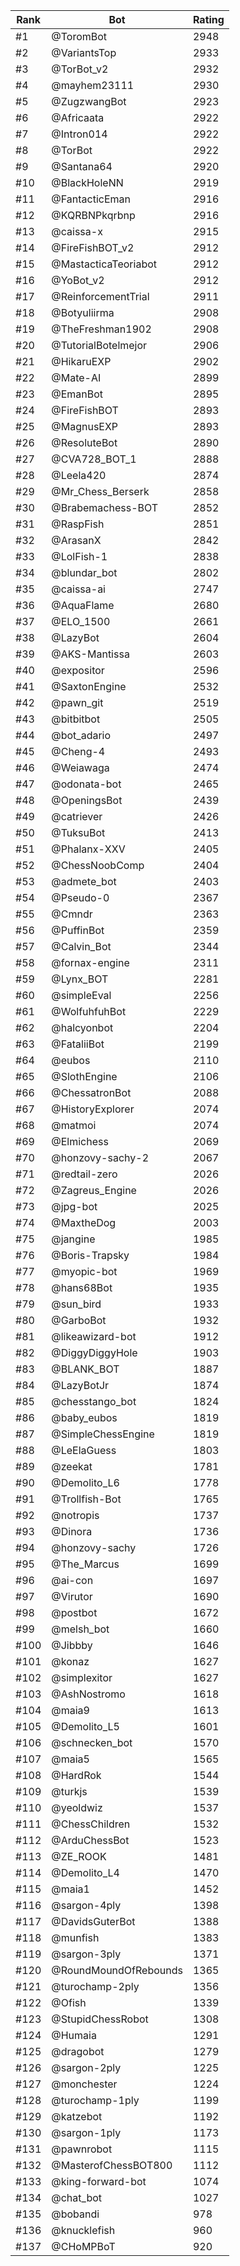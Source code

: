 Rank|Bot|Rating
---|---|---
#1|@ToromBot|2948
#2|@VariantsTop|2933
#3|@TorBot_v2|2932
#4|@mayhem23111|2930
#5|@ZugzwangBot|2923
#6|@Africaata|2922
#7|@Intron014|2922
#8|@TorBot|2922
#9|@Santana64|2920
#10|@BlackHoleNN|2919
#11|@FantacticEman|2916
#12|@KQRBNPkqrbnp|2916
#13|@caissa-x|2915
#14|@FireFishBOT_v2|2912
#15|@MastacticaTeoriabot|2912
#16|@YoBot_v2|2912
#17|@ReinforcementTrial|2911
#18|@Botyuliirma|2908
#19|@TheFreshman1902|2908
#20|@TutorialBotelmejor|2906
#21|@HikaruEXP|2902
#22|@Mate-AI|2899
#23|@EmanBot|2895
#24|@FireFishBOT|2893
#25|@MagnusEXP|2893
#26|@ResoluteBot|2890
#27|@CVA728_BOT_1|2888
#28|@Leela420|2874
#29|@Mr_Chess_Berserk|2858
#30|@Brabemachess-BOT|2852
#31|@RaspFish|2851
#32|@ArasanX|2842
#33|@LolFish-1|2838
#34|@blundar_bot|2802
#35|@caissa-ai|2747
#36|@AquaFlame|2680
#37|@ELO_1500|2661
#38|@LazyBot|2604
#39|@AKS-Mantissa|2603
#40|@expositor|2596
#41|@SaxtonEngine|2532
#42|@pawn_git|2519
#43|@bitbitbot|2505
#44|@bot_adario|2497
#45|@Cheng-4|2493
#46|@Weiawaga|2474
#47|@odonata-bot|2465
#48|@OpeningsBot|2439
#49|@catriever|2426
#50|@TuksuBot|2413
#51|@Phalanx-XXV|2405
#52|@ChessNoobComp|2404
#53|@admete_bot|2403
#54|@Pseudo-0|2367
#55|@Cmndr|2363
#56|@PuffinBot|2359
#57|@Calvin_Bot|2344
#58|@fornax-engine|2311
#59|@Lynx_BOT|2281
#60|@simpleEval|2256
#61|@WolfuhfuhBot|2229
#62|@halcyonbot|2204
#63|@FataliiBot|2199
#64|@eubos|2110
#65|@SlothEngine|2106
#66|@ChessatronBot|2088
#67|@HistoryExplorer|2074
#68|@matmoi|2074
#69|@Elmichess|2069
#70|@honzovy-sachy-2|2067
#71|@redtail-zero|2026
#72|@Zagreus_Engine|2026
#73|@jpg-bot|2025
#74|@MaxtheDog|2003
#75|@jangine|1985
#76|@Boris-Trapsky|1984
#77|@myopic-bot|1969
#78|@hans68Bot|1935
#79|@sun_bird|1933
#80|@GarboBot|1932
#81|@likeawizard-bot|1912
#82|@DiggyDiggyHole|1903
#83|@BLANK_BOT|1887
#84|@LazyBotJr|1874
#85|@chesstango_bot|1824
#86|@baby_eubos|1819
#87|@SimpleChessEngine|1819
#88|@LeElaGuess|1803
#89|@zeekat|1781
#90|@Demolito_L6|1778
#91|@Trollfish-Bot|1765
#92|@notropis|1737
#93|@Dinora|1736
#94|@honzovy-sachy|1726
#95|@The_Marcus|1699
#96|@ai-con|1697
#97|@Virutor|1690
#98|@postbot|1672
#99|@melsh_bot|1660
#100|@Jibbby|1646
#101|@konaz|1627
#102|@simplexitor|1627
#103|@AshNostromo|1618
#104|@maia9|1613
#105|@Demolito_L5|1601
#106|@schnecken_bot|1570
#107|@maia5|1565
#108|@HardRok|1544
#109|@turkjs|1539
#110|@yeoldwiz|1537
#111|@ChessChildren|1532
#112|@ArduChessBot|1523
#113|@ZE_ROOK|1481
#114|@Demolito_L4|1470
#115|@maia1|1452
#116|@sargon-4ply|1398
#117|@DavidsGuterBot|1388
#118|@munfish|1383
#119|@sargon-3ply|1371
#120|@RoundMoundOfRebounds|1365
#121|@turochamp-2ply|1356
#122|@Ofish|1339
#123|@StupidChessRobot|1308
#124|@Humaia|1291
#125|@dragobot|1279
#126|@sargon-2ply|1225
#127|@monchester|1224
#128|@turochamp-1ply|1199
#129|@katzebot|1192
#130|@sargon-1ply|1173
#131|@pawnrobot|1115
#132|@MasterofChessBOT800|1112
#133|@king-forward-bot|1074
#134|@chat_bot|1027
#135|@bobandi|978
#136|@knucklefish|960
#137|@CHoMPBoT|920
